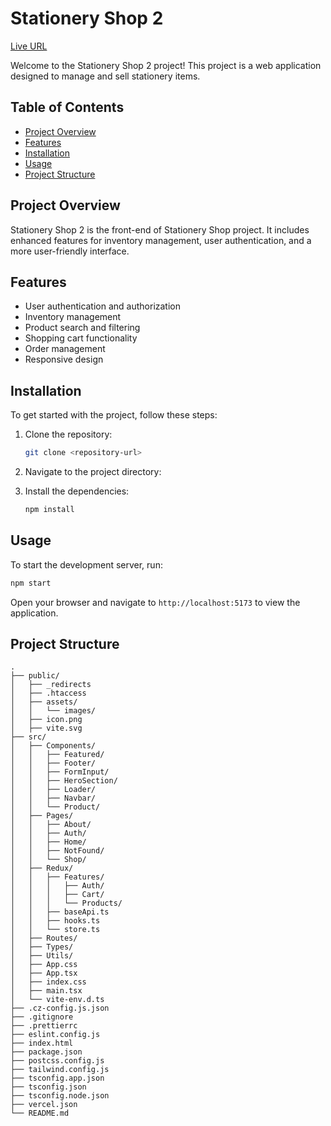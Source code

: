 # Stationery Shop 2

[Live URL](https://stationary-shop-frontend-sigma.vercel.app/)

Welcome to the Stationery Shop 2 project! This project is a web application designed to manage and sell stationery items.

## Table of Contents

- [Project Overview](#project-overview)
- [Features](#features)
- [Installation](#installation)
- [Usage](#usage)
- [Project Structure](#project-structure)

## Project Overview

Stationery Shop 2 is the front-end of Stationery Shop project. It includes enhanced features for inventory management, user authentication, and a more user-friendly interface.

## Features

- User authentication and authorization
- Inventory management
- Product search and filtering
- Shopping cart functionality
- Order management
- Responsive design

## Installation

To get started with the project, follow these steps:

1. Clone the repository:
   ```bash
   git clone <repository-url>
   ```
2. Navigate to the project directory:

3. Install the dependencies:
   ```bash
   npm install
   ```

## Usage

To start the development server, run:

```bash
npm start
```

Open your browser and navigate to `http://localhost:5173` to view the application.

## Project Structure

```
.
├── public/
│   ├── _redirects
│   ├── .htaccess
│   ├── assets/
│   │   └── images/
│   ├── icon.png
│   ├── vite.svg
├── src/
│   ├── Components/
│   │   ├── Featured/
│   │   ├── Footer/
│   │   ├── FormInput/
│   │   ├── HeroSection/
│   │   ├── Loader/
│   │   ├── Navbar/
│   │   └── Product/
│   ├── Pages/
│   │   ├── About/
│   │   ├── Auth/
│   │   ├── Home/
│   │   ├── NotFound/
│   │   └── Shop/
│   ├── Redux/
│   │   ├── Features/
│   │   │   ├── Auth/
│   │   │   ├── Cart/
│   │   │   └── Products/
│   │   ├── baseApi.ts
│   │   ├── hooks.ts
│   │   └── store.ts
│   ├── Routes/
│   ├── Types/
│   ├── Utils/
│   ├── App.css
│   ├── App.tsx
│   ├── index.css
│   ├── main.tsx
│   └── vite-env.d.ts
├── .cz-config.js.json
├── .gitignore
├── .prettierrc
├── eslint.config.js
├── index.html
├── package.json
├── postcss.config.js
├── tailwind.config.js
├── tsconfig.app.json
├── tsconfig.json
├── tsconfig.node.json
├── vercel.json
└── README.md
```
